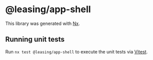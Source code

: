 # @leasing/app-shell

This library was generated with [Nx](https://nx.dev).

## Running unit tests

Run `nx test @leasing/app-shell` to execute the unit tests via [Vitest](https://vitest.dev/).

